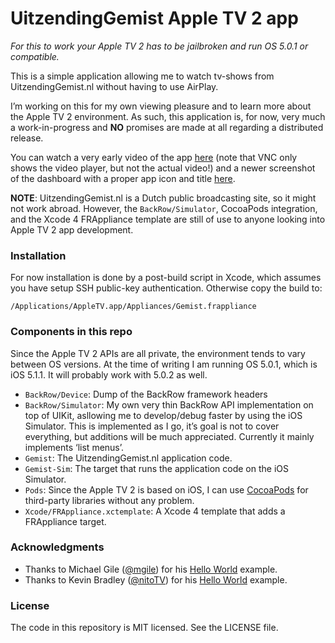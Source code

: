 # UitzendingGemist Apple TV 2 app

_For this to work your Apple TV 2 has to be jailbroken and run OS 5.0.1 or compatible._

This is a simple application allowing me to watch tv-shows from UitzendingGemist.nl without having to use AirPlay.

I’m working on this for my own viewing pleasure and to learn more about the Apple TV 2 environment. As such, this application is, for now, very much a work-in-progress and **NO** promises are made at all regarding a distributed release.

You can watch a very early video of the app [here](http://cl.ly/2p2V0W3W0n3m) (note that VNC only shows the video player, but not the actual video!) and a newer screenshot of the dashboard with a proper app icon and title [here](http://cl.ly/image/343L0100242e).

**NOTE**: UitzendingGemist.nl is a Dutch public broadcasting site, so it might not work abroad. However, the `BackRow/Simulator`, CocoaPods integration, and the Xcode 4 FRAppliance template are still of use to anyone looking into Apple TV 2 app development.


### Installation

For now installation is done by a post-build script in Xcode, which assumes you have setup SSH public-key authentication. Otherwise copy the build to:

    /Applications/AppleTV.app/Appliances/Gemist.frappliance


### Components in this repo

Since the Apple TV 2 APIs are all private, the environment tends to vary between OS versions. At the time of writing I am running OS 5.0.1, which is iOS 5.1.1. It will probably work with 5.0.2 as well.

* `BackRow/Device`: Dump of the BackRow framework headers
* `BackRow/Simulator`: My own very thin BackRow API implementation on top of UIKit, asllowing me to develop/debug faster by using the iOS Simulator. This is implemented as I go, it’s goal is not to cover everything, but additions will be much appreciated. Currently it mainly implements ‘list menus’.
* `Gemist`: The UitzendingGemist.nl application code.
* `Gemist-Sim`: The target that runs the application code on the iOS Simulator.
* `Pods`: Since the Apple TV 2 is based on iOS, I can use [CocoaPods](https://github.com/CocoaPods/CocoaPods) for third-party libraries without any problem.
* `Xcode/FRAppliance.xctemplate`: A Xcode 4 template that adds a FRAppliance target.


### Acknowledgments

* Thanks to Michael Gile ([@mgile](http://twitter.com/mgile)) for his [Hello World](https://github.com/mgile/atvHelloWorld) example.
* Thanks to Kevin Bradley ([@nitoTV](http://twitter.com/nitoTV)) for his [Hello World](https://github.com/lechium/HelloWorld_ATVBlack) example.


### License

The code in this repository is MIT licensed. See the LICENSE file.
